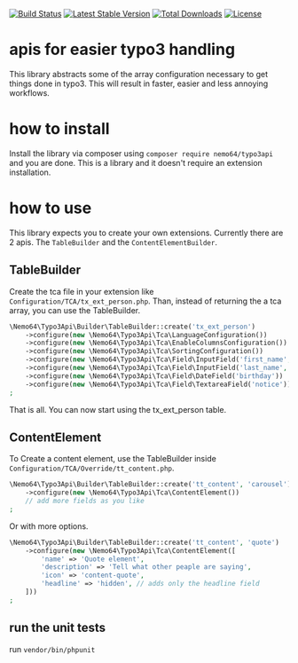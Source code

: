 [![Build Status](https://travis-ci.org/Nemo64/typo3api.svg?branch=master)](https://travis-ci.org/Nemo64/typo3api)
[![Latest Stable Version](https://poser.pugx.org/nemo64/typo3api/v/stable)](https://packagist.org/packages/nemo64/typo3api)
[![Total Downloads](https://poser.pugx.org/nemo64/typo3api/downloads)](https://packagist.org/packages/nemo64/typo3api)
[![License](https://poser.pugx.org/nemo64/typo3api/license)](https://packagist.org/packages/nemo64/typo3api)

# apis for easier typo3 handling

This library abstracts some of the array configuration necessary to get things done in typo3. This will result in faster, easier and less annoying workflows. 

# how to install

Install the library via composer using `composer require nemo64/typo3api` and you are done. This is a library and it doesn't require an extension installation.

# how to use

This library expects you to create your own extensions. Currently there are 2 apis.
The `TableBuilder` and the `ContentElementBuilder`.

## TableBuilder

Create the tca file in your extension like `Configuration/TCA/tx_ext_person.php`.
Than, instead of returning the a tca array, you can use the TableBuilder.

```PHP
\Nemo64\Typo3Api\Builder\TableBuilder::create('tx_ext_person')
    ->configure(new \Nemo64\Typo3Api\Tca\LanguageConfiguration())
    ->configure(new \Nemo64\Typo3Api\Tca\EnableColumnsConfiguration())
    ->configure(new \Nemo64\Typo3Api\Tca\SortingConfiguration())
    ->configure(new \Nemo64\Typo3Api\Tca\Field\InputField('first_name', ['required' => true, 'localize' => false]))
    ->configure(new \Nemo64\Typo3Api\Tca\Field\InputField('last_name', ['required' => true, 'localize' => false]))
    ->configure(new \Nemo64\Typo3Api\Tca\Field\DateField('birthday'))
    ->configure(new \Nemo64\Typo3Api\Tca\Field\TextareaField('notice'))
;
```

That is all. You can now start using the tx_ext_person table.

## ContentElement

To Create a content element, use the TableBuilder inside `Configuration/TCA/Override/tt_content.php`.

```PHP
\Nemo64\Typo3Api\Builder\TableBuilder::create('tt_content', 'carousel')
    ->configure(new \Nemo64\Typo3Api\Tca\ContentElement())
    // add more fields as you like
;
```
Or with more options.
```PHP
\Nemo64\Typo3Api\Builder\TableBuilder::create('tt_content', 'quote')
    ->configure(new \Nemo64\Typo3Api\Tca\ContentElement([
        'name' => 'Quote element',
        'description' => 'Tell what other peaple are saying',
        'icon' => 'content-quote',
        'headline' => 'hidden', // adds only the headline field
    ]))
;
```

## run the unit tests

run `vendor/bin/phpunit`
